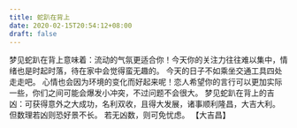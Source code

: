 ```yaml
---
title: 蛇趴在背上
date: 2020-02-15T20:54:12+08:00
draft: false
---
```


梦见蛇趴在背上意味着：流动的气氛更适合你！今天你的关注力往往难以集中，情绪也是时起时落，待在家中会觉得蛮无趣的。
今天的日子不如乘坐交通工具四处走走吧。
心情也会因为环境的变化而好起来呢！恋人希望你的言行可以更加实际一些，你们之间可能会爆发小冲突，不过问题不会很大。
梦见蛇趴在背上的吉凶：可获得意外之大成功，名利双收，且得大发展，诸事顺利隆昌，大吉大利。
但数理若凶则恐好景不长。
若无凶数，则可免忧虑。
【大吉昌】